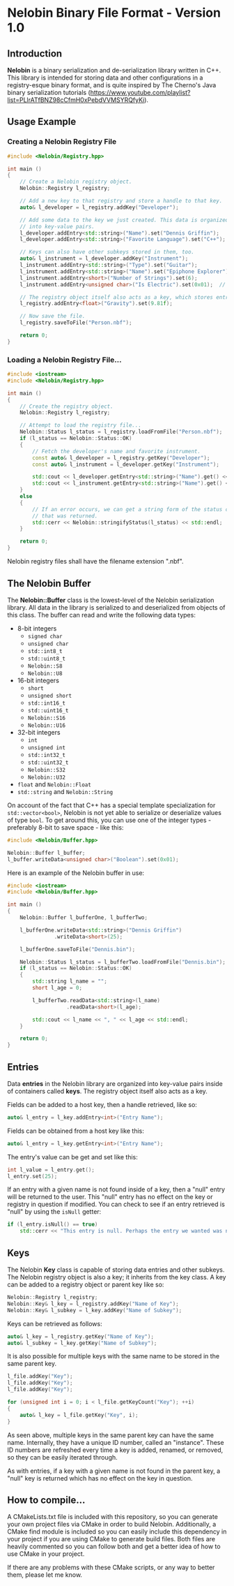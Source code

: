 # Nelobin Binary File Format - Version 1.0
## Introduction
**Nelobin** is a binary serialization and de-serialization library written in C++. This library is intended for storing data and other configurations in a registry-esque binary format, and is quite inspired by The Cherno's Java binary serialization tutorials (https://www.youtube.com/playlist?list=PLlrATfBNZ98cCfmH0xPebdVVMSYRQfyKi).

## Usage Example
### Creating a Nelobin Registry File
```c++
#include <Nelobin/Registry.hpp>

int main ()
{
    // Create a Nelobin registry object.
    Nelobin::Registry l_registry;

    // Add a new key to that registry and store a handle to that key.
    auto& l_developer = l_registry.addKey("Developer");

    // Add some data to the key we just created. This data is organized
    // into key-value pairs.
    l_developer.addEntry<std::string>("Name").set("Dennis Griffin");
    l_developer.addEntry<std::string>("Favorite Language").set("C++");

    // Keys can also have other subkeys stored in them, too.
    auto& l_instrument = l_developer.addKey("Instrument");
    l_instrument.addEntry<std::string>("Type").set("Guitar");
    l_instrument.addEntry<std::string>("Name").set("Epiphone Explorer");
    l_instrument.addEntry<short>("Number of Strings").set(6);
    l_instrument.addEntry<unsigned char>("Is Electric").set(0x01);  // Represents a boolean 'true'.

    // The registry object itself also acts as a key, which stores entries and subkeys.
    l_registry.addEntry<float>("Gravity").set(9.81f);

    // Now save the file.
    l_registry.saveToFile("Person.nbf");

    return 0;
}
```
### Loading a Nelobin Registry File...
```c++
#include <iostream>
#include <Nelobin/Registry.hpp>

int main ()
{
    // Create the registry object.
    Nelobin::Registry l_registry;

    // Attempt to load the registry file...
    Nelobin::Status l_status = l_registry.loadFromFile("Person.nbf");
    if (l_status == Nelobin::Status::OK)
    {
        // Fetch the developer's name and favorite instrument.
        const auto& l_developer = l_registry.getKey("Developer");
        const auto& l_instrument = l_developer.getKey("Instrument");

        std::cout << l_developer.getEntry<std::string>("Name").get() << std::endl;
        std::cout << l_instrument.getEntry<std::string>("Name").get() << std::endl;
    }
    else
    {
        // If an error occurs, we can get a string form of the status code
        // that was returned.
        std::cerr << Nelobin::stringifyStatus(l_status) << std::endl;
    }

    return 0;
}
```

Nelobin registry files shall have the filename extension ".nbf".

## The Nelobin Buffer
The **Nelobin::Buffer** class is the lowest-level of the Nelobin serialization library. All data in the library is serialized to and deserialized from objects of this class. The buffer can read and write the following data types:

* 8-bit integers
    * `signed char`
    * `unsigned char`
    * `std::int8_t`
    * `std::uint8_t`
    * `Nelobin::S8`
    * `Nelobin::U8`
* 16-bit integers
    * `short`
    * `unsigned short`
    * `std::int16_t`
    * `std::uint16_t`
    * `Nelobin::S16`
    * `Nelobin::U16`
* 32-bit integers
    * `int`
    * `unsigned int`
    * `std::int32_t`
    * `std::uint32_t`
    * `Nelobin::S32`
    * `Nelobin::U32`
* `float` and `Nelobin::Float`
* `std::string` and `Nelobin::String`

On account of the fact that C++ has a special template specialization for `std::vector<bool>`, Nelobin is not yet able to serialize or deserialize values of type `bool`. To get around this, you can use one of the integer types - preferably 8-bit to save space - like this:
```c++
#include <Nelobin/Buffer.hpp>

Nelobin::Buffer l_buffer;
l_buffer.writeData<unsigned char>("Boolean").set(0x01);
```

Here is an example of the Nelobin buffer in use:
```c++
#include <iostream>
#include <Nelobin/Buffer.hpp>

int main ()
{
    Nelobin::Buffer l_bufferOne, l_bufferTwo;

    l_bufferOne.writeData<std::string>("Dennis Griffin")
               .writeData<short>(25);

    l_bufferOne.saveToFile("Dennis.bin");

    Nelobin::Status l_status = l_bufferTwo.loadFromFile("Dennis.bin");
    if (l_status == Nelobin::Status::OK)
    {
        std::string l_name = "";
        short l_age = 0;

        l_bufferTwo.readData<std::string>(l_name)
                   .readData<short>(l_age);

        std::cout << l_name << ", " << l_age << std::endl;
    }

    return 0;
}
```

## Entries
Data **entries** in the Nelobin library are organized into key-value pairs inside of containers called **keys**. The registry object itself also acts as a key.

Fields can be added to a host key, then a handle retrieved, like so:
```c++
auto& l_entry = l_key.addEntry<int>("Entry Name");
```

Fields can be obtained from a host key like this:
```c++
auto& l_entry = l_key.getEntry<int>("Entry Name");
```

The entry's value can be get and set like this:
```c++
int l_value = l_entry.get();
l_entry.set(25);
```

If an entry with a given name is not found inside of a key, then a "null" entry will be returned to the user. This "null" entry has no effect on the key or registry in question if modified. You can check to see if an entry retrieved is "null" by using the `isNull` getter:
```c++
if (l_entry.isNull() == true)
    std::cerr << "This entry is null. Perhaps the entry we wanted was not found?" << std::endl;
```

## Keys
The Nelobin **Key** class is capable of storing data entries and other subkeys. The Nelobin registry object is also a key; it inherits from the key class. A key can be added to a registry object or parent key like so:
```c++
Nelobin::Registry l_registry;
Nelobin::Key& l_key = l_registry.addKey("Name of Key");
Nelobin::Key& l_subkey = l_key.addKey("Name of Subkey");
```

Keys can be retrieved as follows:
```c++
auto& l_key = l_registry.getKey("Name of Key");
auto& l_subkey = l_key.getKey("Name of Subkey");
```

It is also possible for multiple keys with the same name to be stored in the same parent key.
```c++
l_file.addKey("Key");
l_file.addKey("Key");
l_file.addKey("Key");

for (unsigned int i = 0; i < l_file.getKeyCount("Key"); ++i)
{
    auto& l_key = l_file.getKey("Key", i);
}
```

As seen above, multiple keys in the same parent key can have the same name. Internally, they have a unique ID number, called an "instance". These ID numbers are refreshed every time a key is added, renamed, or removed, so they can be easily iterated through.

As with entries, if a key with a given name is not found in the parent key, a "null" key is returned which has no effect on the key in question.

## How to compile...
A CMakeLists.txt file is included with this repository, so you can generate your own project files via CMake in order to build Nelobin. Additionally, a CMake find module is included so you can easily include this dependency in your project if you are using CMake to generate build files. Both files are heavily commented so you can follow both and get a better idea of how to use CMake in your project.

If there are any problems with these CMake scripts, or any way to better them, please let me know.
